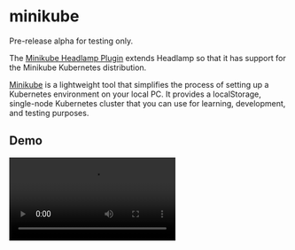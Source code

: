 # minikube

Pre-release alpha for testing only.

The [Minikube Headlamp Plugin](https://github.com/headlamp-k8s/plugins/minikube) extends Headlamp so that it has support for the Minikube Kubernetes distribution.

[Minikube](https://minikube.sigs.k8s.io/) is a lightweight tool that simplifies the process of setting up a Kubernetes environment on your local PC. It provides a localStorage, single-node Kubernetes cluster that you can use for learning, development, and testing purposes.

## Demo

<video src="https://github.com/user-attachments/assets/3bd40e22-94bc-4624-b7be-d303e3688dd9" width="300"></video>
